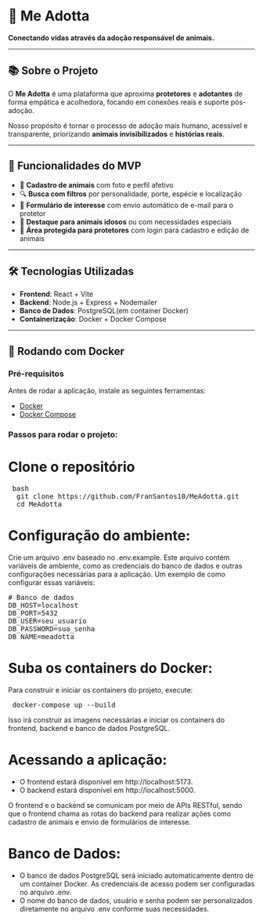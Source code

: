 # 🐾 Me Adotta

**Conectando vidas através da adoção responsável de animais.**

---

## 📚 Sobre o Projeto

O **Me Adotta** é uma plataforma que aproxima **protetores** e **adotantes** de forma empática e acolhedora, focando em conexões reais e suporte pós-adoção.

Nosso propósito é tornar o processo de adoção mais humano, acessível e transparente, priorizando **animais invisibilizados** e **histórias reais**.

---

## 🚀 Funcionalidades do MVP

- 🐶 **Cadastro de animais** com foto e perfil afetivo
- 🔍 **Busca com filtros** por personalidade, porte, espécie e localização
- 💌 **Formulário de interesse** com envio automático de e-mail para o protetor
- 🌟 **Destaque para animais idosos** ou com necessidades especiais
- 🔐 **Área protegida para protetores** com login para cadastro e edição de animais

---

## 🛠️ Tecnologias Utilizadas

- **Frontend**: React + Vite
- **Backend**: Node.js + Express + Nodemailer
- **Banco de Dados**: PostgreSQL(em container Docker)
- **Containerização**: Docker + Docker Compose

---

## 🐳 Rodando com Docker

### Pré-requisitos
Antes de rodar a aplicação, instale as seguintes ferramentas:

- [Docker](https://www.docker.com/)
- [Docker Compose](https://docs.docker.com/compose/)

### Passos para rodar o projeto:

# Clone o repositório
<pre> bash 
  git clone https://github.com/FranSantos10/MeAdotta.git 
  cd MeAdotta </pre>

# Configuração do ambiente:
Crie um arquivo .env baseado no .env.example. Este arquivo contém variáveis de ambiente, como as credenciais do banco de dados e outras configurações necessárias para a aplicação. Um exemplo de como configurar essas variáveis:
<pre># Banco de dados
DB_HOST=localhost
DB_PORT=5432
DB_USER=seu_usuario
DB_PASSWORD=sua_senha
DB_NAME=meadotta
</pre>

# Suba os containers do Docker:
Para construir e iniciar os containers do projeto, execute:
<pre> docker-compose up --build </pre>

Isso irá construir as imagens necessárias e iniciar os containers do frontend, backend e banco de dados PostgreSQL.

# Acessando a aplicação:

- O frontend estará disponível em http://localhost:5173.
- O backend estará disponível em http://localhost:5000.
  
O frontend e o backend se comunicam por meio de APIs RESTful, sendo que o frontend chama as rotas do backend para realizar ações como cadastro de animais e envio de formulários de interesse.

# Banco de Dados:

- O banco de dados PostgreSQL será iniciado automaticamente dentro de um container Docker. As credenciais de acesso podem ser configuradas no arquivo .env.
- O nome do banco de dados, usuário e senha podem ser personalizados diretamente no arquivo .env conforme suas necessidades.
